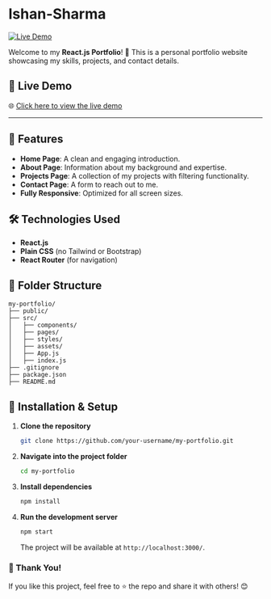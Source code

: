 # Ishan-Sharma
[![Live Demo](https://img.shields.io/badge/View-Demo-00C853?style=for-the-badge&logo=vercel)](https://reactbasedportfolio.vercel.app/)

Welcome to my **React.js Portfolio**! 🚀 This is a personal portfolio website showcasing my skills, projects, and contact details.

## 🔗 Live Demo

🌐 [Click here to view the live demo](https://reactbasedportfolio.vercel.app/)

---

## 🌟 Features
- **Home Page**: A clean and engaging introduction.
- **About Page**: Information about my background and expertise.
- **Projects Page**: A collection of my projects with filtering functionality.
- **Contact Page**: A form to reach out to me.
- **Fully Responsive**: Optimized for all screen sizes.

## 🛠️ Technologies Used
- **React.js**
- **Plain CSS** (no Tailwind or Bootstrap)
- **React Router** (for navigation)

## 📂 Folder Structure
```plaintext
my-portfolio/
├── public/
├── src/
│   ├── components/
│   ├── pages/
│   ├── styles/
│   ├── assets/
│   ├── App.js
│   ├── index.js
├── .gitignore
├── package.json
├── README.md
```

## 🚀 Installation & Setup
1. **Clone the repository**
   ```bash
   git clone https://github.com/your-username/my-portfolio.git
   ```
2. **Navigate into the project folder**
   ```bash
   cd my-portfolio
   ```
3. **Install dependencies**
   ```bash
   npm install
   ```
4. **Run the development server**
   ```bash
   npm start
   ```
   The project will be available at `http://localhost:3000/`.


### 💖 Thank You!
If you like this project, feel free to ⭐ the repo and share it with others! 😊
